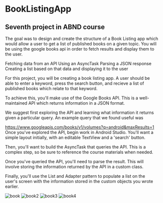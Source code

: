 # BookListingApp
## Seventh project in ABND course



The goal was to design and create the structure of a Book Listing app which would allow a user to get a list of published books on a given topic. You will be using the google books api in order to fetch results and display them to the user.

Fetching data from an API
Using an AsyncTask
Parsing a JSON response
Creating a list based on that data and displaying it to the user

For this project, you will be creating a book listing app. A user should be able to enter a keyword, press the search button, and recieve a list of published books which relate to that keyword.

To achieve this, you'll make use of the Google Books API. This is a well-maintained API which returns information in a JSON format.

We suggest first exploring the API and learning what information it returns given a particular query. An example query that we found useful was

  https://www.googleapis.com/books/v1/volumes?q=android&maxResults=1
Once you've explored the API, begin work in Android Studio. You'll want a simple layout initially, with an editable TextView and a 'search' button.

Then, you'll want to build the AsyncTask that queries the API. This is a complex step, so be sure to reference the course materials when needed.

Once you've queried the API, you'll need to parse the result. This will involve storing the information returned by the API in a custom class.

Finally, you'll use the List and Adapter pattern to populate a list on the user's screen with the information stored in the custom objects you wrote earlier.


![book](https://user-images.githubusercontent.com/26045797/56085198-04a3a300-5e48-11e9-9996-4a517c7993ab.png)
![book2](https://user-images.githubusercontent.com/26045797/56085199-04a3a300-5e48-11e9-880b-94abbdff6684.png)
![book3](https://user-images.githubusercontent.com/26045797/56085200-04a3a300-5e48-11e9-8a5a-870073acbe3e.png)
![book4](https://user-images.githubusercontent.com/26045797/56085201-04a3a300-5e48-11e9-824f-4ad35951e898.png)
